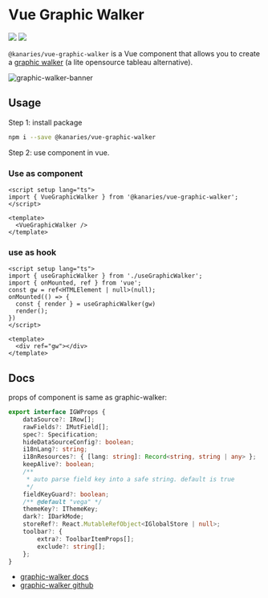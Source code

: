 # Vue Graphic Walker

![](https://img.shields.io/github/license/kanaries/vue-graphic-walker)
![](https://img.shields.io/npm/v/@kanaries/vue-graphic-walker)

`@kanaries/vue-graphic-walker` is a Vue component that allows you to create a [graphic walker](https://github.com/Kanaries/graphic-walker) (a lite opensource tableau alternative).

![graphic-walker-banner](https://user-images.githubusercontent.com/22167673/222895294-47ddd664-106e-45ff-a613-e7919522cb79.png)

## Usage

Step 1: install package
```bash
npm i --save @kanaries/vue-graphic-walker
```

Step 2: use component in vue.

### Use as component

```vue
<script setup lang="ts">
import { VueGraphicWalker } from '@kanaries/vue-graphic-walker';
</script>

<template>
  <VueGraphicWalker />
</template>
```

### use as hook

```vue
<script setup lang="ts">
import { useGraphicWalker } from './useGraphicWalker';
import { onMounted, ref } from 'vue';
const gw = ref<HTMLElement | null>(null);
onMounted(() => {
  const { render } = useGraphicWalker(gw)
  render();
})
</script>

<template>
  <div ref="gw"></div>
</template>
```

## Docs
props of <VueGraphicWalker /> component is same as graphic-walker:

```ts
export interface IGWProps {
    dataSource?: IRow[];
    rawFields?: IMutField[];
    spec?: Specification;
    hideDataSourceConfig?: boolean;
    i18nLang?: string;
    i18nResources?: { [lang: string]: Record<string, string | any> };
    keepAlive?: boolean;
    /**
     * auto parse field key into a safe string. default is true
     */
    fieldKeyGuard?: boolean;
    /** @default "vega" */
    themeKey?: IThemeKey;
    dark?: IDarkMode;
    storeRef?: React.MutableRefObject<IGlobalStore | null>;
    toolbar?: {
        extra?: ToolbarItemProps[];
        exclude?: string[];
    };
}
```

+ [graphic-walker docs](https://docs.kanaries.net/graphic-walker)
+ [graphic-walker github](https://github.com/Kanaries/graphic-walker)